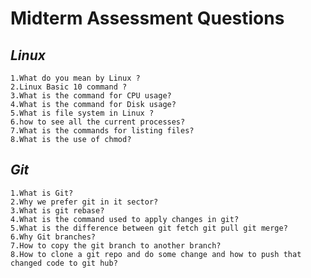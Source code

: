 # **Midterm Assessment Questions**
## _Linux_

    1.What do you mean by Linux ?
    2.Linux Basic 10 command ?
    3.What is the command for CPU usage?
    4.What is the command for Disk usage?
    5.What is file system in Linux ?
    6.how to see all the current processes?
    7.What is the commands for listing files?
    8.What is the use of chmod?

## _Git_
    1.What is Git?
    2.Why we prefer git in it sector?
    3.What is git rebase?
    4.What is the command used to apply changes in git?
    5.What is the difference between git fetch git pull git merge?
    6.Why Git branches?
    7.How to copy the git branch to another branch?
    8.How to clone a git repo and do some change and how to push that changed code to git hub?
